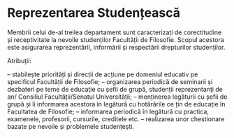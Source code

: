# Reprezentarea Studențească

Membrii celui de-al treilea departament sunt caracterizați de corectitudine și receptivitate la nevoile studenților Facultății de Filosofie. Scopul acestora este asigurarea reprezentării, informării și respectării drepturilor studenților.

Atribuții:

– stabilește priorități și direcții de acțiune pe domeniul educativ pe specificul Facultății de Filosofie;
– organizarea periodică de seminarii și dezbateri pe teme de educație cu șefii de grupă, studenții reprezentanți de an/ Consiliul Facultății/Senatul Universității;
– menținerea legăturii cu șefii de grupă și îi informarea acestora în legătură cu hotărârile ce țin de educație în Facultatea de Filosofie;
– informarea periodică în legătură cu practica, examenele, profesorii, cursurile, creditele etc.
– realizarea unor chestionare bazate pe nevoile și problemele studențești.

